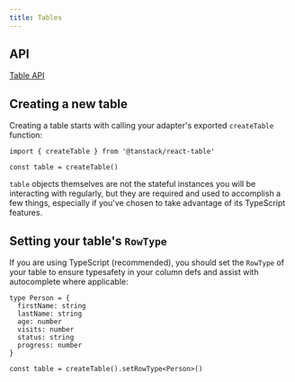 ```yaml
---
title: Tables
---
```


## API

[Table API](../api/table.md)

## Creating a new table

Creating a table starts with calling your adapter's exported `createTable` function:

```tsx
import { createTable } from '@tanstack/react-table'

const table = createTable()
```

`table` objects themselves are not the stateful instances you will be interacting with regularly, but they are required and used to accomplish a few things, especially if you've chosen to take advantage of its TypeScript features.

## Setting your table's `RowType`

If you are using TypeScript (recommended), you should set the `RowType` of your table to ensure typesafety in your column defs and assist with autocomplete where applicable:

```tsx
type Person = {
  firstName: string
  lastName: string
  age: number
  visits: number
  status: string
  progress: number
}

const table = createTable().setRowType<Person>()
```
